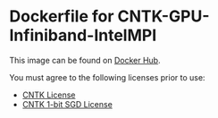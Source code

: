 # Dockerfile for CNTK-GPU-Infiniband-IntelMPI
This image can be found on [Docker Hub](https://hub.docker.com/r/alfpark/cntk/).

You must agree to the following licenses prior to use:
* [CNTK License](https://github.com/Microsoft/CNTK/blob/master/LICENSE.md)
* [CNTK 1-bit SGD License](https://github.com/microsoft/cntk/wiki/CNTK-1bit-SGD-License)
